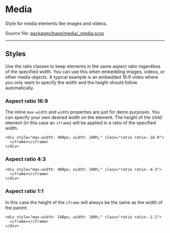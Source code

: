 # Media
Style for media elements like images and videos.

Source file: [packages/base/media/_media.scss](https://github.com/kpn/kpn-style/blob/master/packages/base/media/_media.scss)

---

## Styles
Use the ratio classes to keep elements in the same aspect ratio regardless of the specified width. You can use this when embedding images, videos, or other media objects. A typical example is an embedded 16:9 video where you only want to specify the width and the height should follow automatically.

### Aspect ratio 16:9
The inline `max-width` and `width` properties are just for demo purposes. You can specify your own desired width on the element. The height of the child element (in this case an `iframe`) will be applied in a ratio of the specified width.

```html*example="aspect-ratio"
<div style="max-width: 400px; width: 100%;" class="ratio ratio--16-9">
  <iframe></iframe>
</div>
```

### Aspect ratio 4:3
```html*example="aspect-ratio"
<div style="max-width: 400px; width: 100%;" class="ratio ratio--4-3">
  <iframe></iframe>
</div>
```

### Aspect ratio 1:1
In this case the height of the `iframe` will always be the same as the width of the parent.

```html*example="aspect-ratio"
<div style="max-width: 140px; width: 100%;" class="ratio ratio--1-1">
  <iframe></iframe>
</div>
```

